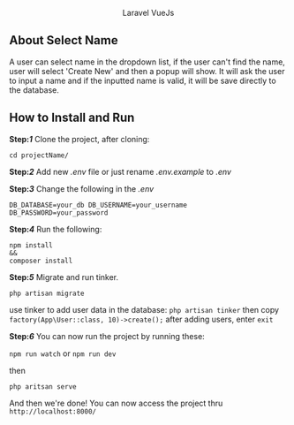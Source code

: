 <p align="center">Laravel VueJs</p>

## About Select Name

A user can select name in the dropdown list, if the user can't find the name, user will select 'Create New' and then a popup will show. It will ask the user to input a name and if the inputted name is valid, it will be save directly to the database.

## How to Install and Run

**Step:_1_** Clone the project, after cloning:
```
cd projectName/
```

**Step:_2_** Add new _.env_ file or just rename _.env.example_ to _.env_

**Step:_3_** Change the following in the _.env_

``
DB_DATABASE=your_db
DB_USERNAME=your_username
DB_PASSWORD=your_password
``

**Step:_4_** Run the following:
```
npm install
&&
composer install
```

**Step:_5_** Migrate and run tinker.

``
php artisan migrate
``

use tinker to add user data in the database:
``
php artisan tinker
``
then copy
``
factory(App\User::class, 10)->create();
``
after adding users, enter ``exit``

**Step:_6_** You can now run the project by running these:

``npm run watch`` or ``npm run dev``

then

``php aritsan serve``

And then we're done! You can now access the project thru ``http://localhost:8000/``
